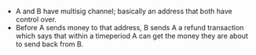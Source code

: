 

- A and B have multisig channel; basically an address that both have control over.
- Before A sends money to that address, B sends A a refund transaction which says that within a timeperiod A can get the money they are about to send back from B.
